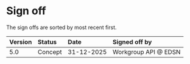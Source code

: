 # Sign off

The sign offs are sorted by most recent first.

| Version | Status   | Date       | Signed off by |
| :------ | :------- | :--------- | :------------ |
| 5.0     | Concept  | 31-12-2025 | Workgroup API @ EDSN |
